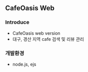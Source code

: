 ## CafeOasis Web

### Introduce
- CafeOasis web version
- 대구, 경산 지역 cafe 검색 및 리뷰 관리

### 개발환경
- node.js, ejs
